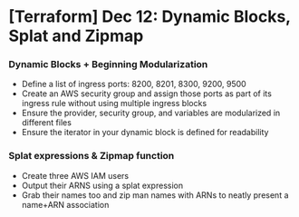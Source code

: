 # [Terraform] Dec 12: Dynamic Blocks, Splat and Zipmap

### Dynamic Blocks + Beginning Modularization 
- Define a list of ingress ports: 8200, 8201, 8300, 9200, 9500
- Create an AWS security group and assign those ports as part of its ingress rule without using multiple ingress blocks
- Ensure the provider, security group, and variables are modularized in different files 
- Ensure the iterator in your dynamic block is defined for readability 



### Splat expressions & Zipmap function  
- Create three AWS IAM users
- Output their ARNS using a splat expression 
- Grab their names too and zip man names with ARNs to neatly present a name+ARN association 
